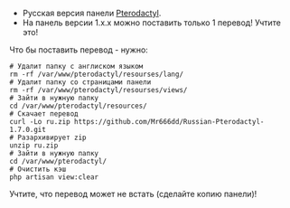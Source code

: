 * Русская версия панели <a href="https://github.com/pterodactyl/panel">Pterodactyl<a>.
* На панель версии 1.х.х можно поставить только 1 перевод! Учтите это!

Что бы поставить перевод - нужно:
```console
# Удалит папку с англиском языком
rm -rf /var/www/pterodactyl/resourses/lang/
# Удалит папку со страницами панели
rm -rf /var/www/pterodactyl/resourses/views/
# Зайти в нужную папку
cd /var/www/pterodactyl/resources/
# Скачает перевод
curl -Lo ru.zip https://github.com/Mr666dd/Russian-Pterodactyl-1.7.0.git
# Разархивирует zip
unzip ru.zip
# Зайти в нужную папку
cd /var/www/pterodactyl/
# Очистить кэш
php artisan view:clear
```
  
Учтите, что перевод может не встать (сделайте копию панели)!
